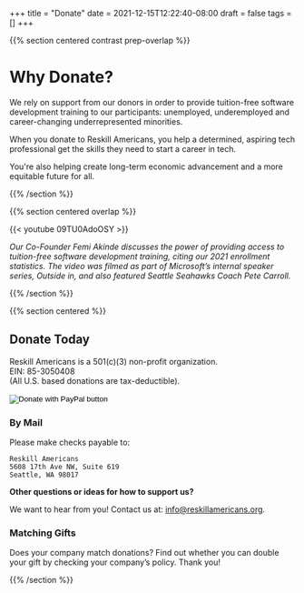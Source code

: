 +++
title = "Donate"
date = 2021-12-15T12:22:40-08:00
draft = false
tags = []
+++

{{% section centered contrast prep-overlap %}}

# Why Donate?

We rely on support from our donors in order to provide tuition-free software
development training to our participants: unemployed, underemployed and
career-changing underrepresented minorities.

When you donate to Reskill Americans, you help a determined, aspiring tech
professional get the skills they need to start a career in tech.

You're also helping create long-term economic advancement and a more equitable
future for all.

{{% /section %}}

{{% section centered overlap %}}

<div class="outline-box">
{{< youtube 09TU0AdoOSY >}}
</div>

*Our Co-Founder Femi Akinde discusses the power of providing access to tuition-free software development training, citing our 2021 enrollment statistics. The video was filmed as part of Microsoft’s internal speaker series, Outside in, and also featured Seattle Seahawks Coach Pete Carroll.*

{{% /section %}}

{{% section centered %}}

## Donate Today

Reskill Americans is a 501(c)(3) non-profit organization.<br>
EIN: 85-3050408<br>
(All U.S. based donations are tax-deductible).

<form action="https://www.paypal.com/donate" method="post" target="_top">
  <input type="hidden" name="hosted_button_id" value="WTD9N9G5HBFSJ">
  <input type="image" src="https://www.paypalobjects.com/en_US/i/btn/btn_donate_LG.gif" border="0" name="submit" title="PayPal - The safer, easier way to pay online!" alt="Donate with PayPal button">
  <img alt="" border="0" src="https://www.paypal.com/en_US/i/scr/pixel.gif" width="1" height="1">
  </form>

### By Mail

Please make checks payable to:

```
Reskill Americans
5608 17th Ave NW, Suite 619
Seattle, WA 98017
```

**Other questions or ideas for how to support us?**

We want to hear from you! Contact us at: [info@reskillamericans.org](mailto:info@reskillamericans.org).

### Matching Gifts

Does your company match donations? Find out whether you can double your gift by checking your company’s policy. Thank you!

{{% /section %}}

